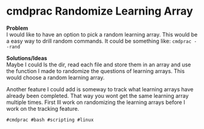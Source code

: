 # cmdprac Randomize Learning Array

**Problem**</br>
I would like to have an option to pick a random learning array. This
would be a easy way to drill random commands. It could be something like:
`cmdprac --rand`

**Solutions/Ideas**</br>
Maybe I could ls the dir, read each file and store them in an array and
use the function I made to randomize the questions of learning arrays.
This would choose a random learning array.

Another feature I could add is someway to track what learning arrays
have already been completed. That way you wont get the same learning
array multiple times. First Ill work on randomizing the learning arrays
before I work on the tracking feature.

    #cmdprac #bash #scripting #linux
